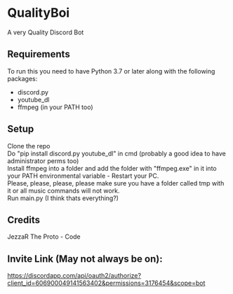 # QualityBoi
A very Quality Discord Bot

## Requirements  
To run this you need to have Python 3.7 or later along with the following packages:
- discord.py
- youtube_dl
- ffmpeg (in your PATH too)

## Setup
Clone the repo  
Do "pip install discord.py youtube_dl" in cmd (probably a good idea to have administrator perms too)  
Install ffmpeg into a folder and add the folder with "ffmpeg.exe" in it into your PATH environmental variable - Restart your PC.  
Please, please, please, please make sure you have a folder called tmp with it or all music commands will not work.  
Run main.py (I think thats everything?)  

## Credits
JezzaR The Proto - Code  

## Invite Link (May not always be on): 
https://discordapp.com/api/oauth2/authorize?client_id=606900049141563402&permissions=3176454&scope=bot
